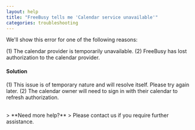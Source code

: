 ```yaml
---
layout: help
title: "FreeBusy tells me 'Calendar service unavailable'"
categories: troubleshooting
---
```


We'll show this error for one of the following reasons:

(1) The calendar provider is temporarily unavailable.
(2) FreeBusy has lost authorization to the calendar provider.

#### Solution

(1) This issue is of temporary nature and will resolve itself. Please try again later.
(2) The calendar owner will need to sign in with their calendar to refresh authorization.

<br>
> **Need more help?**
> Please contact us if you require further assistance.